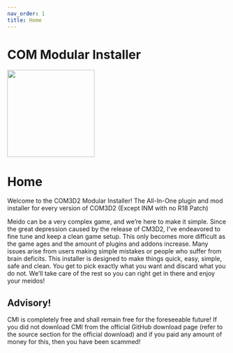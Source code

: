 ```yaml
---
nav_order: 1
title: Home
---
```

<p align="center">
  <h1>COM Modular Installer</h1>
  <img width="200" height="200" align="center" src="https://github.com/krypto5863/COM-Modular-Installer/blob/gh-pages/icon.png?raw=true">
</p>

# Home

Welcome to the COM3D2 Modular Installer! The All-In-One plugin and mod installer for every version of COM3D2 (Except INM with no R18 Patch)

Meido can be a very complex game, and we’re here to make it simple. Since the great depression caused by the release of CM3D2, I’ve endeavored to fine tune and keep a clean game setup. This only becomes more difficult as the game ages and the amount of plugins and addons increase. Many issues arise from users making simple mistakes or people who suffer from brain deficits. This installer is designed to make things quick, easy, simple, safe and clean. You get to pick exactly what you want and discard what you do not. We’ll take care of the rest so you can right get in there and enjoy your meidos!

## Advisory!
CMI is completely free and shall remain free for the foreseeable future! If you did not download CMI from the official GitHub download page (refer to the source section for the official download) and if you paid any amount of money for this, then you have been scammed!
